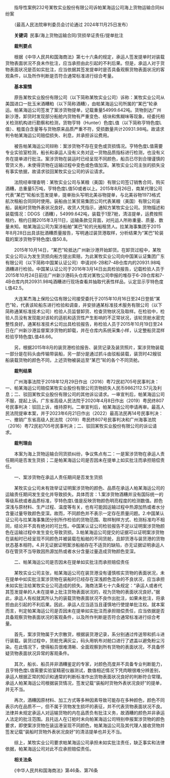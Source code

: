 　　指导性案例232号某牧实业股份有限公司诉帕某海运公司海上货物运输合同纠纷案

　　（最高人民法院审判委员会讨论通过 2024年11月25日发布）

　　**关键词**  民事/海上货物运输合同/货损举证责任/提单批注

　　**裁判要点**

　　根据《中华人民共和国海商法》第七十六条的规定，承运人签发提单时对装载货物表面状况不良未作批注，应当承担由此引起的不利后果。但是，承运人对于货物表面状况是否如实批注，应当依据其签发提单时是否具备观察货物表面状况的客观条件，以及所作判断是否符合通常标准进行综合考量。

　　**基本案情**

　　原告某牧实业股份有限公司（以下简称某牧实业公司）诉称：某牧实业公司从美国进口一批玉米酒糟粕（以下简称酒糟），由帕某海运公司所属的“某巴”轮承运。帕某海运公司签发了案涉货物提单，记载重量54999.642吨。货物到达广州新沙港，卸货时发现部分船舱内货物有严重变色、结块和焦糊味等现象。经委托相关检测机构进行勘察和检测，货物亨特（Hunter）色度L值（以下简称亨特色度L值）、粗蛋白含量等与货物原来品质严重不符，受损数量共计20931.98吨。故请求判令帕某海运公司赔偿损失、利息，并承担诉讼费用。

　　被告帕某海运公司辩称：案涉货物不存在变色或货损情况。亨特色度L值需要专业实验室检测，船长和承运人没有义务对这一货物品质指标进行检测，也没有义务在提单进行批注。案涉货物在装运时已经呈现不同颜色，船员已尽到合理谨慎的管货义务，未使得货物在运输过程中变色或色值加深。某牧实业公司主张的损失没有事实依据，故请求驳回某牧实业公司的诉讼请求。

　　法院经审理查明：某牧实业公司与某粮（美国）有限公司签订销售合同，购买酒糟，总重量5万吨，亨特色度L值50或者以上。2015年8月26日，南某代理公司代表“某巴”轮船长签发提单，提单抬头写明北美谷物提单，与北美谷物1973格式航次租船合同同时使用。装船由兰某贸易集团公司代表某粮（美国）有限公司装船，装船时货物外表状况良好。收货人凭指示，通知方某牧实业公司。货物描述和装载情况：DDGS（酒糟），54999.642吨，装载于1至7舱，清洁提单，运费按照租约，租约日期2015年3月11日，运输条款见背面，对托运人所称重量、质量、数量未知。帕某海运公司为案涉船舶“某巴”轮的光船租赁人。拉某海事集团于2015年8月28日出具该批酒糟质量报告，写明通过装货港取样，分析结果为“某巴”轮装载的案涉货物亨特色度L值50.8。

　　2015年10月14日，“某巴”轮抵达广州新沙港开始卸货。在卸货过程中，某牧实业公司认为发生货损向船方提出索赔，为此某牧实业公司向中国某认证集团广东有限公司（以下简称中国某认证公司）申请对6-2B和7-4B仓库内的20931.98吨酒糟进行检验。中国某认证公司于2016年3月14日出具检验报告，记载检验人员于2015年10月24日前往广州新沙港码头仓库对某牧公司申报的堆存于6-2B仓库和7-4B仓库内共20931.98吨酒糟进行现场查看并抽取代表性样品，认定显示亨特色度L值42.5。

　　大连某杰海上保险公估有限公司接受委托于2015年10月16日至24日登抵“某巴”轮，代表该轮船东进行检验和调查，并安排通某标准技术服务有限公司（以下简称通某标准技术公司）检验人员监督卸货、检查货物状况及取样。在检验中，检验人员没有发现能对该轮的适航和适货性产生影响的不正常状况，该轮货舱水密完整性良好。通某标准技术公司出具检验报告，称检验人员于2015年10月19日至24日在广州新沙港监督案涉货物的卸载，并在仓库内系统采集小样，认定整船货混样检验亨特色度L值48.66。

　　另，根据2015年8月的装货港检验报告、装货记录及装货照片，案涉货物装载一部分是在码头由传输带装船，另一部分是通过抓斗由驳船装载，装货时42艘驳船装载货物的颜色不同，上述货物被装运至“某巴”轮的各个不同货舱。

　　**裁判结果**

　　广州海事法院于2018年12月29日作出（2016）粤72民初705号民事判决：一、帕某海运公司赔偿某牧实业股份有限公司货物损失人民币9862112.57元及利息；二、驳回某牧实业股份有限公司的其他诉讼请求。一审宣判后，帕某海运公司不服，提起上诉。广东省高级人民法院于2020年4月8日作出（2019）粤民终807号民事判决：驳回上诉，维持原判。二审宣判后，帕某海运公司申请再审。最高人民法院提审本案，并于2023年6月21日作出（2022）最高法民再14号民事判决：一、撤销广东省高级人民法院（2019）粤民终807号民事判决和广州海事法院（2016）粤72民初705号民事判决；二、驳回某牧实业股份有限公司的诉讼请求。

　　**裁判理由**

　　本案为海上货物运输合同货损纠纷，争议焦点有二：一是案涉货物在承运人责任期间是否发生货损；二是帕某海运公司是否因未在提单上如实批注而承担赔偿责任。

　　一、案涉货物在承运人责任期间是否发生货损

　　某牧实业公司未有效举证证明案涉货物的颜色、品质在承运人帕某海运公司的运输责任期间发生变化并导致损失。具体而言：1.案涉货物酒糟并没有国际统一的等级系统或者品质标准，亨特色度L值是反映货物颜色明亮程度的检测数值。颜色深浅与原材料、生产过程、温度等有关，也有可能因运输过程中热源加热或者水分含量过量导致颜色变深。故而，不同颜色并不表示一定存在质量问题。2.中国某认证公司与拉某海事集团分别所作检验的货物范围、取样制样方式、检测标准均不相同，结论并不具有绝对的可比性。中国某认证公司检验报告不足以证明案涉货物颜色在运输过程中发生变化导致货损。3.帕某海运公司提交的证据可以证明案涉货物在装船时已经呈现不同颜色并被装载在船舶的不同货舱，且卸货港与装货港的货物状态基本相符。4.并无证据证明案涉船舶存在不适货的缺陷，亦无证据证明承运人存在管货不当导致因热源加热或者水分含量过量造成货物颜色变深。

　　二、帕某海运公司是否因未在提单如实批注而承担赔偿责任

　　某牧实业公司主张，帕某海运公司在装货港没有谨慎核实货物的表面状况，未在提单中如实批注案涉货物在装船时已经存在深浅颜色混杂的不良状况，应当承担未如实批注给某牧实业公司造成的损失。海商法第七十六条规定：“承运人或者代其签发提单的人未在提单上批注货物表面状况的，视为货物的表面状况良好。”据此，承运人有权就其所认为的装载货物表面状况不良作出批注，如果未批注，将承担由此引起的不利后果。因此，承运人应当适当且谨慎地行使提单批注权。就本案而言，判定帕某海运公司是否因未在提单如实批注而承担赔偿责任，应当依据是否具备观察货物表面状况的客观条件，以及所作判断是否符合通常标准进行综合考量。

　　首先，案涉货物属于大宗散货，根据装货港记录，系分别通过传送带和抓斗进行装载。装货过程中，货舱充满灰尘，码头用帆布对舱口进行了遮盖以避免粉尘污染。在此情况下，使得船员很难清晰、全面观察到所有货物的表面状况，不具备怀疑货物表面状况异常的客观条件。

　　其次，船长、船员并非酒糟鉴定的专家，对颜色亮度并不具备专业判断能力，且亨特色度L值需要实验室精密仪器测试，数值相近情况下凭肉眼很难分辨差别，承运人根据正常的知识和通常的判断标准作出货物表面状况良好的判断符合常理。承运人帕某海运公司根据装货情况，签发记载“装船时货物外表状况良好”的提单，并无不当。

　　再次，酒糟因原材料、加工方式等多种因素导致可能存在多种颜色，颜色不同表示内在品质不一，但不属于货物发生损坏的表征，并不代表货物表面状况不良。法律并未规定承运人对运输货物的内在品质负有批注义务，故酒糟的颜色并非承运人法定的批注范围。且托运人在订舱时未向帕某海运公司特别申报案涉货物的颜色要求，即使案涉货物在装运港呈现不同颜色，帕某海运公司及其代理人接收货物并签发记载“装船时货物外表状况良好”的清洁提单也并无不当。

　　综上，某牧实业公司要求帕某海运公司承担未如实批注责任，缺乏事实和法律依据，帕某海运公司对此不应承担赔偿责任。

　　**相关法条**

　　《中华人民共和国海商法》第46条、第76条